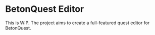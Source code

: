 # BetonQuest Editor

This is WIP. The project aims to create a full-featured quest editor for BetonQuest.
